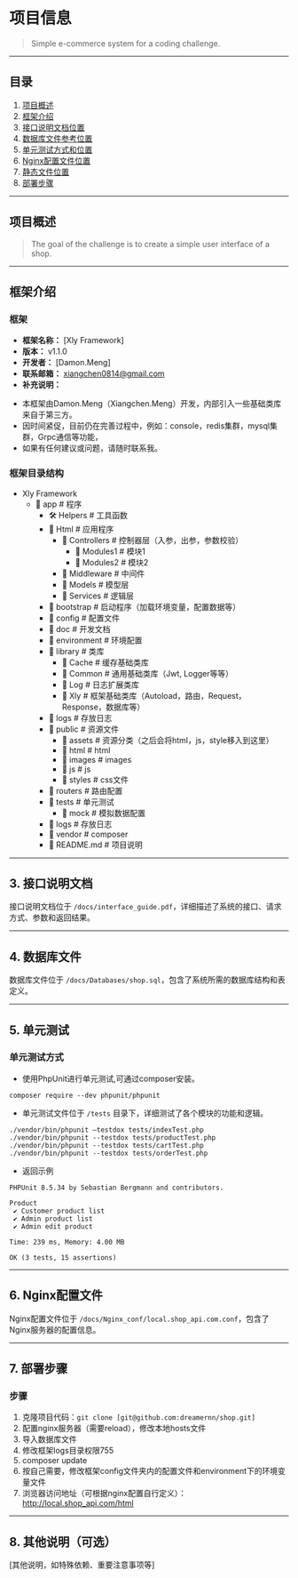 # 项目信息
> Simple e-commerce system for a coding challenge.

---

## 目录
1. [项目概述](#项目概述)
2. [框架介绍](#框架介绍)
3. [接口说明文档位置](#接口说明文档位置)
4. [数据库文件参考位置](#数据库文件参考位置)
5. [单元测试方式和位置](#单元测试方式和位置)
6. [Nginx配置文件位置](#nginx配置文件位置)
7. [静态文件位置](#静态文件位置)
8. [部署步骤](#部署步骤)

---

## 项目概述
> The goal of the challenge is to create a simple user interface of a shop.

---

## 框架介绍
### 框架
- **框架名称：** [Xly Framework]
- **版本：** v1.1.0
- **开发者：** [Damon.Meng]
- **联系邮箱：** [xiangchen0814@gmail.com](mailto:xiangchen0814@gmail.com)
- **补充说明：** 

> 
 - 本框架由Damon.Meng（Xiangchen.Meng）开发，内部引入一些基础类库来自于第三方。
 - 因时间紧促，目前仍在完善过程中，例如：console，redis集群，mysql集群，Grpc通信等功能，
 - 如果有任何建议或问题，请随时联系我。

### 框架目录结构
- Xly Framework
  - 📁 app                # 程序
    - 🛠️ Helpers        # 工具函数
    - 📁 Html           # 应用程序
      - 📁 Controllers		# 控制器层（入参，出参，参数校验）
         - 📁 Modules1		# 模块1
         - 📁 Modules2		# 模块2
      - 📁 Middleware		# 中间件
      - 📁 Models         # 模型层
      - 📁 Services       # 逻辑层
    - 📁 bootstrap        # 启动程序（加载环境变量，配置数据等）
    - 📁 config           # 配置文件
    - 📁 doc           	# 开发文档
    - 📁 environment      # 环境配置
    - 📁 library      		# 类库
		- 📁 Cache			# 缓存基础类库
		- 📁 Common			# 通用基础类库（Jwt, Logger等等）
		- 📁 Log				# 日志扩展类库
		- 📁 Xly				# 框架基础类库（Autoload，路由，Request，Response，数据库等）
    - 📁 logs      			# 存放日志
    - 🎨 public           # 资源文件
      - 📁 assets         # 资源分类（之后会将html，js，style移入到这里）
      - 📁 html           # html
      - 📁 images         # images
      - 📁 js             # js
      - 📁 styles         # css文件
    - 📁 routers      		# 路由配置
    - 🧪 tests            # 单元测试
    	- 📁 mock			   # 模拟数据配置
    - 📁 logs      			# 存放日志
    - 📁 vendor  			# composer
    - 📜 README.md        # 项目说明

---

## 3. 接口说明文档
接口说明文档位于 `/docs/interface_guide.pdf`，详细描述了系统的接口、请求方式、参数和返回结果。

---

## 4. 数据库文件
数据库文件位于 `/docs/Databases/shop.sql`，包含了系统所需的数据库结构和表定义。

---

## 5. 单元测试
### 单元测试方式
- 使用PhpUnit进行单元测试,可通过composer安装。

```
composer require --dev phpunit/phpunit

```
- 单元测试文件位于 `/tests` 目录下，详细测试了各个模块的功能和逻辑。

```
./vendor/bin/phpunit —testdox tests/indexTest.php
./vendor/bin/phpunit --testdox tests/productTest.php
./vendor/bin/phpunit --testdox tests/cartTest.php
./vendor/bin/phpunit --testdox tests/orderTest.php
```

- 返回示例

```
PHPUnit 8.5.34 by Sebastian Bergmann and contributors.

Product
 ✔ Customer product list
 ✔ Admin product list
 ✔ Admin edit product

Time: 239 ms, Memory: 4.00 MB

OK (3 tests, 15 assertions)
```

---

## 6. Nginx配置文件
Nginx配置文件位于 `/docs/Nginx_conf/local.shop_api.com.conf`，包含了Nginx服务器的配置信息。

---

## 7. 部署步骤
### 步骤
1. 克隆项目代码：`git clone [git@github.com:dreamernn/shop.git]`
2. 配置nginx服务器（需要reload），修改本地hosts文件
3. 导入数据库文件
4. 修改框架logs目录权限755
5. composer update
6. 按自己需要，修改框架config文件夹内的配置文件和environment下的环境变量文件
7. 浏览器访问地址（可根据nginx配置自行定义）：http://local.shop_api.com/html

---

## 8. 其他说明（可选）
[其他说明，如特殊依赖、重要注意事项等]






